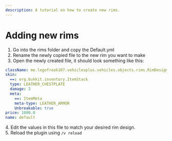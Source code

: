 ```yaml
---
description: A tutorial on how to create new rims.
---
```


# Adding new rims

1. Go into the rims folder and copy the Default.yml
2. Rename the newly copied file to the new rim you want to make
3. Open the newly created file, it should look something like this:

```yaml
className: me.legofreak107.vehiclesplus.vehicles.objects.rims.RimDesign
skin:
  ==: org.bukkit.inventory.ItemStack
  type: LEATHER_CHESTPLATE
  damage: 2
  meta:
    ==: ItemMeta
    meta-type: LEATHER_ARMOR
    Unbreakable: true
price: 1000.0
name: default
```

&#x20;   4\. Edit the values in this file to match your desired rim design.\
&#x20;   5\. Reload the plugin using `/v reload`
